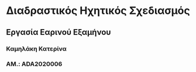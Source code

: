 # Διαδραστικός Ηχητικός Σχεδιασμός

## Εργασία Εαρινού Εξαμήνου

### Καμηλάκη Κατερίνα 

### ΑΜ.: ADA2020006



